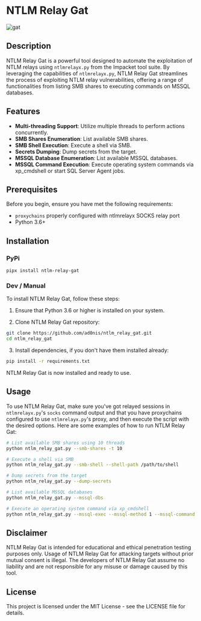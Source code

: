 # NTLM Relay Gat

![gat](img/gat.png)

## Description

NTLM Relay Gat is a powerful tool designed to automate the exploitation of NTLM relays using `ntlmrelayx.py` from the Impacket tool suite. By leveraging the capabilities of `ntlmrelayx.py`, NTLM Relay Gat streamlines the process of exploiting NTLM relay vulnerabilities, offering a range of functionalities from listing SMB shares to executing commands on MSSQL databases.

## Features

- **Multi-threading Support**: Utilize multiple threads to perform actions concurrently.
- **SMB Shares Enumeration**: List available SMB shares.
- **SMB Shell Execution**: Execute a shell via SMB.
- **Secrets Dumping**: Dump secrets from the target.
- **MSSQL Database Enumeration**: List available MSSQL databases.
- **MSSQL Command Execution**: Execute operating system commands via xp_cmdshell or start SQL Server Agent jobs.

## Prerequisites

Before you begin, ensure you have met the following requirements:

- `proxychains` properly configured with ntlmrelayx SOCKS relay port
- Python 3.6+

## Installation
### PyPi
`pipx install ntlm-relay-gat`

### Dev / Manual
To install NTLM Relay Gat, follow these steps:

1. Ensure that Python 3.6 or higher is installed on your system.

2. Clone NTLM Relay Gat repository:

```bash
git clone https://github.com/ad0nis/ntlm_relay_gat.git
cd ntlm_relay_gat
```

3. Install dependencies, if you don't have them installed already:

```bash
pip install -r requirements.txt
```

NTLM Relay Gat is now installed and ready to use.

## Usage

To use NTLM Relay Gat, make sure you've got relayed sessions in `ntlmrelayx.py`'s `socks` command output and that you have proxychains configured to use `ntlmrelayx.py`'s proxy, and then execute the script with the desired options. Here are some examples of how to run NTLM Relay Gat:

```bash
# List available SMB shares using 10 threads
python ntlm_relay_gat.py --smb-shares -t 10

# Execute a shell via SMB
python ntlm_relay_gat.py --smb-shell --shell-path /path/to/shell

# Dump secrets from the target
python ntlm_relay_gat.py --dump-secrets

# List available MSSQL databases
python ntlm_relay_gat.py --mssql-dbs

# Execute an operating system command via xp_cmdshell
python ntlm_relay_gat.py --mssql-exec --mssql-method 1 --mssql-command 'whoami'
```

## Disclaimer

NTLM Relay Gat is intended for educational and ethical penetration testing purposes only. Usage of NTLM Relay Gat for attacking targets without prior mutual consent is illegal. The developers of NTLM Relay Gat assume no liability and are not responsible for any misuse or damage caused by this tool.

## License

This project is licensed under the MIT License - see the LICENSE file for details.

